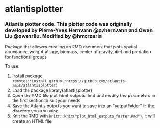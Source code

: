 # atlantisplotter
### Atlantis plotter code. This plotter code was originally developed by Pierre-Yves Hernvann @pyhernvann and Owen Liu @owenrliu. Modified by @hmorzaria

Package that allowes creating an RMD document that plots spatial abundance, weight-at-age, biomass, center of gravity, diet and predation for functional groups

To use:

1. Install package `remotes::install_github("https://github.com/atlantis-amps/atlantisplotter)`
2. Load the package library(atlantisplotter)
3. Open the RMD file plot_html_outputs.Rmd and modify the parameters in the first section to suit your needs
4. Save the Atlantis outputs you want to save into an "outputFolder" in the directory you are using
5. Knit the RMD with `knitr::knit("plot_html_outputs_faster.Rmd")`, it will create an HTML file
